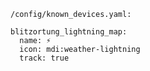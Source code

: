 `/config/known_devices.yaml:`

```
blitzortung_lightning_map:
  name: ⚡️
  icon: mdi:weather-lightning
  track: true
```
